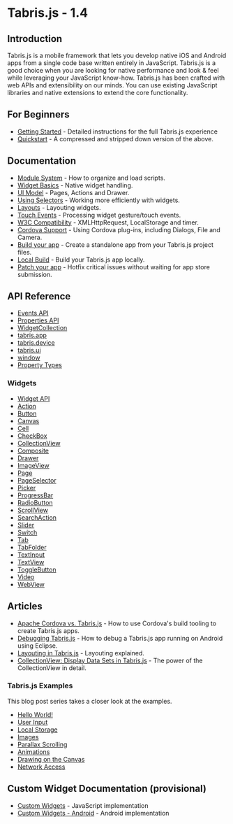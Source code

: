 # Tabris.js - 1.4

## Introduction

Tabris.js is a mobile framework that lets you develop native iOS and Android apps from a single code base written entirely in JavaScript. Tabris.js is a good choice when you are looking for native performance and look & feel while leveraging your JavaScript know-how. Tabris.js has been crafted with web APIs and extensibility on our minds. You can use existing JavaScript libraries and native extensions to extend the core functionality.

## For Beginners
- [Getting Started](getting-started.md) - Detailed instructions for the full Tabris.js experience
- [Quickstart](quickstart.md) - A compressed and stripped down version of the above.

## Documentation
- [Module System](modules.md) - How to organize and load scripts.
- [Widget Basics](widget-basics.md) - Native widget handling.
- [UI Model](ui.md) - Pages, Actions and Drawer.
- [Using Selectors](selector.md) - Working more efficiently with widgets.
- [Layouts](layout.md) - Layouting widgets.
- [Touch Events](touch.md) - Processing widget gesture/touch events.
- [W3C Compatibility](w3c-api.md) - XMLHttpRequest, LocalStorage and timer.
- [Cordova Support](cordova.md) - Using Cordova plug-ins, including Dialogs, File and Camera.
- [Build your app](build.md) - Create a standalone app from your Tabris.js project files.
- [Local Build](local-build.md) - Build your Tabris.js app locally.
- [Patch your app](patch.md) - Hotfix critical issues without waiting for app store submission.

## API Reference

- [Events API](api/Events.md)
- [Properties API](api/Properties.md)
- [WidgetCollection](api/WidgetCollection.md)
- [tabris.app](api/app.md)
- [tabris.device](api/device.md)
- [tabris.ui](api/ui.md)
- [window](api/window.md)
- [Property Types](types.md)

### Widgets
- [Widget API](api/Widget.md)
- [Action](api/Action.md)
- [Button](api/Button.md)
- [Canvas](api/Canvas.md)
- [Cell](api/Cell.md)
- [CheckBox](api/CheckBox.md)
- [CollectionView](api/CollectionView.md)
- [Composite](api/Composite.md)
- [Drawer](api/Drawer.md)
- [ImageView](api/ImageView.md)
- [Page](api/Page.md)
- [PageSelector](api/PageSelector.md)
- [Picker](api/Picker.md)
- [ProgressBar](api/ProgressBar.md)
- [RadioButton](api/RadioButton.md)
- [ScrollView](api/ScrollView.md)
- [SearchAction](api/SearchAction.md)
- [Slider](api/Slider.md)
- [Switch](api/Switch.md)
- [Tab](api/Tab.md)
- [TabFolder](api/TabFolder.md)
- [TextInput](api/TextInput.md)
- [TextView](api/TextView.md)
- [ToggleButton](api/ToggleButton.md)
- [Video](api/Video.md)
- [WebView](api/WebView.md)

## Articles
- [Apache Cordova vs. Tabris.js](http://eclipsesource.com/blogs/2015/03/02/apache-cordova-vs-tabris-js/) - How to use Cordova's build tooling to create Tabris.js apps.
- [Debugging Tabris.js](http://eclipsesource.com/blogs/2015/04/17/debugging-tabris-js/) - How to debug a Tabris.js app running on Android using Eclipse.
- [Layouting in Tabris.js](http://eclipsesource.com/blogs/2015/02/19/layouting-in-tabris-js/) - Layouting explained.
- [CollectionView: Display Data Sets in Tabris.js](http://eclipsesource.com/blogs/2015/02/16/collectionview-display-data-sets-in-tabris-js/) - The power of the CollectionView in detail.

### Tabris.js Examples
This blog post series takes a closer look at the examples.

- [Hello World!](http://eclipsesource.com/blogs/2015/02/20/tabris-js-examples-hello-world/)
- [User Input](http://eclipsesource.com/blogs/2015/02/25/tabris-js-examples-user-input/)
- [Local Storage](http://eclipsesource.com/blogs/2015/03/04/tabris-js-examples-local-storage/)
- [Images](http://eclipsesource.com/blogs/2015/03/10/tabris-js-examples-images/)
- [Parallax Scrolling](http://eclipsesource.com/blogs/2015/03/24/tabris-js-examples-parallax-scrolling/)
- [Animations](http://eclipsesource.com/blogs/2015/04/14/tabris-js-examples-animations/)
- [Drawing on the Canvas](http://eclipsesource.com/blogs/2015/04/15/tabris-js-examples-drawing-on-the-canvas/)
- [Network Access](http://eclipsesource.com/blogs/2015/04/24/tabris-js-examples-network-access/)

## Custom Widget Documentation (provisional)
- [Custom Widgets](custom-widgets.md) - JavaScript implementation
- [Custom Widgets - Android](custom-widgets-android.md) - Android implementation

